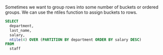 Sometimes we want to group rows into some number of buckets or ordered groups. We can use the ntiles function to assign buckets to rows.

```sql
SELECT
  department,
  last_name,
  salary,
  ntile(4) OVER (PARTITION BY department ORDER BY salary DESC)
FROM
  staff
```


